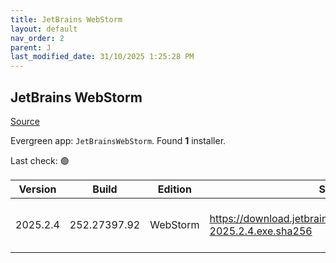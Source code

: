```yaml
---
title: JetBrains WebStorm
layout: default
nav_order: 2
parent: J
last_modified_date: 31/10/2025 1:25:28 PM
---
```


## JetBrains WebStorm

[Source](https://www.jetbrains.com/webstorm)

Evergreen app: `JetBrainsWebStorm`. Found **1** installer.

Last check: 🟢

| Version  | Build        | Edition  | Sha256                                                               | Date       | Size       | Type | URI                                                                                                                            |
| -------- | ------------ | -------- | -------------------------------------------------------------------- | ---------- | ---------- | ---- | ------------------------------------------------------------------------------------------------------------------------------ |
| 2025.2.4 | 252.27397.92 | WebStorm | https://download.jetbrains.com/webstorm/WebStorm-2025.2.4.exe.sha256 | 24/10/2025 | 1001026144 | exe  | [https://download.jetbrains.com/webstorm/WebStorm-2025.2.4.exe](https://download.jetbrains.com/webstorm/WebStorm-2025.2.4.exe) |

